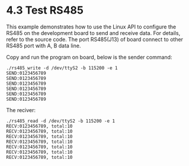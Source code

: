 # 4.3 Test RS485

This example demonstrates how to use the Linux API to configure the RS485 on the development board to send and receive data. For details, refer to the source code.
The port RS485(J13)  of board connect to other RS485 port with A, B data line.

Copy and run the program on board, below is the sender command:

```
./rs485_write -d /dev/ttyS2 -b 115200 -e 1
SEND:0123456789
SEND:0123456789
SEND:0123456789
SEND:0123456789
SEND:0123456789
SEND:0123456789
```
The reciver:

```
./rs485_read -d /dev/ttyS2 -b 115200 -e 1
RECV:0123456789, total:10
RECV:0123456789, total:10
RECV:0123456789, total:10
RECV:0123456789, total:10
RECV:0123456789, total:10
RECV:0123456789, total:10
RECV:0123456789, total:10
```
